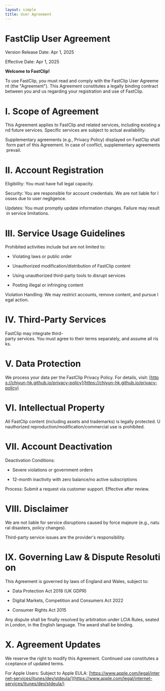 ```yaml
---
layout: simple
title: User Agreement
---
```

# FastClip User Agreement

Version Release Date: Apr 1, 2025

Effective Date: Apr 1, 2025

**Welcome to FastClip!**

To use FastClip, you must read and comply with the FastClip User Agreement (the "Agreement"). This Agreement constitutes a legally binding contract between you and us regarding your registration and use of FastClip.

# I. Scope of Agreement

This Agreement applies to FastClip and related services, including existing and future services. Specific services are subject to actual availability.

Supplementary agreements (e.g., Privacy Policy) displayed on FastClip shall form part of this Agreement. In case of conflict, supplementary agreements prevail.

# II. Account Registration

Eligibility: You must have full legal capacity. 

Security: You are responsible for account credentials. We are not liable for losses due to user negligence.

Updates: You must promptly update information changes. Failure may result in service limitations.

# III. Service Usage Guidelines

Prohibited activities include but are not limited to:

*   Violating laws or public order
    
*   Unauthorized modification/distribution of FastClip content
    
*   Using unauthorized third-party tools to disrupt services
    
*   Posting illegal or infringing content
    

Violation Handling: We may restrict accounts, remove content, and pursue legal action.

# IV. Third-Party Services

FastClip may integrate third-party services. You must agree to their terms separately, and assume all risks.

# V. Data Protection

We process your data per the FastClip Privacy Policy. For details, visit: [https://chiyun-hk.github.io/privacy-policy](https://chiyun-hk.github.io/privacy-policy)

# VI. Intellectual Property

All FastClip content (including assets and trademarks) is legally protected. Unauthorized reproduction/modification/commercial use is prohibited.

# VII. Account Deactivation

Deactivation Conditions:

*   Severe violations or government orders
    
*   12-month inactivity with zero balance/no active subscriptions
    

Process: Submit a request via customer support. Effective after review.

# VIII. Disclaimer

We are not liable for service disruptions caused by force majeure (e.g., natural disasters, policy changes).

Third-party service issues are the provider's responsibility.

# IX. Governing Law & Dispute Resolution

This Agreement is governed by laws of England and Wales, subject to:

*   Data Protection Act 2018 (UK GDPR)
    
*   Digital Markets, Competition and Consumers Act 2022
    
*   Consumer Rights Act 2015
    

Any dispute shall be finally resolved by arbitration under LCIA Rules, seated in London, in the English language. The award shall be binding.

# X. Agreement Updates

We reserve the right to modify this Agreement. Continued use constitutes acceptance of updated terms.

For Apple Users: Subject to Apple EULA: [https://www.apple.com/legal/internet-services/itunes/dev/stdeula/](https://www.apple.com/legal/internet-services/itunes/dev/stdeula/)